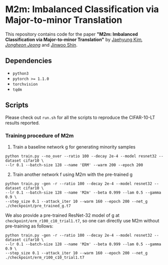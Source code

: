 # M2m: Imbalanced Classification via Major-to-minor Translation

This repository contains code for the paper
**"M2m: Imbalanced Classification via Major-to-minor Translation"** 
by [Jaehyung Kim](https://sites.google.com/view/jaehyungkim)*, [Jongheon Jeong](https://sites.google.com/view/jongheonj)* and [Jinwoo Shin](http://alinlab.kaist.ac.kr/shin.html). 

## Dependencies

* `python3`
* `pytorch >= 1.1.0`
* `torchvision`
* `tqdm`

## Scripts
Please check out `run.sh` for all the scripts to reproduce the CIFAR-10-LT results reported.

### Training procedure of M2m 
1. Train a baseline network g for generating minority samples
```
python train.py --no_over --ratio 100 --decay 2e-4 --model resnet32 --dataset cifar10 \
--lr 0.1 --batch-size 128 --name 'ERM' --warm 200 --epoch 200   
```
2. Train another network f using M2m with the pre-trained g
```
python train.py -gen -r --ratio 100 --decay 2e-4 --model resnet32 --dataset cifar10 \
--lr 0.1 --batch-size 128 --name 'M2m' --beta 0.999 --lam 0.5 --gamma 0.9 \
--step_size 0.1 --attack_iter 10 --warm 160 --epoch 200 --net_g ./checkpoint/pre_trained_g.t7 
```
We also provide a pre-trained ResNet-32 model of g at `checkpoint/erm_r100_c10_trial1.t7`, 
so one can directly use M2m without pre-training as follows:
```
python train.py -gen -r --ratio 100 --decay 2e-4 --model resnet32 --dataset cifar10 \
--lr 0.1 --batch-size 128 --name 'M2m' --beta 0.999 --lam 0.5 --gamma 0.9 \
--step_size 0.1 --attack_iter 10 --warm 160 --epoch 200 --net_g ./checkpoint/erm_r100_c10_trial1.t7
```
